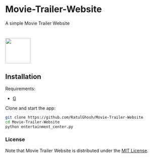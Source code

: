# Movie-Trailer-Website

A simple Movie Trailer Website

# <img src="https://img.shields.io/badge/license-MIT-blue.svg?style=flat" width="80" />

## Installation

Requirements:

* [G](https://www.python.org/)

Clone and start the app:

```sh
git clone https://github.com/RatulGhosh/Movie-Trailer-Website
cd Movie-Trailer-Website
python entertainment_center.py
```


### License

Note that Movie Trailer Website is distributed under the [MIT License](http://opensource.org/licenses/MIT).



